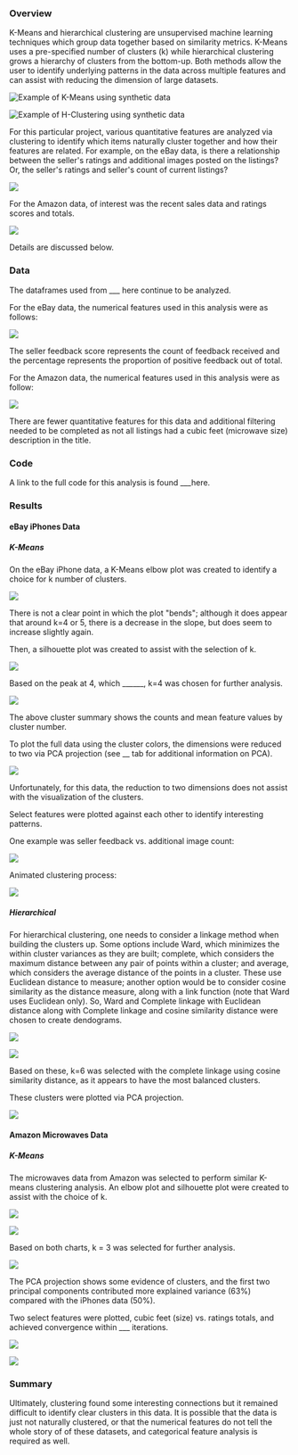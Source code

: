 ### Overview

K-Means and hierarchical clustering are unsupervised machine learning techniques which group data together based on similarity metrics.  K-Means uses a pre-specified number of clusters (k) while hierarchical clustering grows a hierarchy of clusters from the bottom-up.  Both methods allow the user to identify underlying patterns in the data across multiple features and can assist with reducing the dimension of large datasets.  

![Example of K-Means using synthetic data](/images/2/kmeans_ex.png)


![Example of H-Clustering using synthetic data](/images/2/hclust_ex.png)


For this particular project, various quantitative features are analyzed via clustering to identify which items naturally cluster together and how their features are related.  For example, on the eBay data, is there a relationship between the seller's ratings and additional images posted on the listings?  Or, the seller's ratings and seller's count of current listings?  

![](/images/2/addimages_feedback.png)

For the Amazon data, of interest was the recent sales data and ratings scores and totals.  

![](/images/2/recent_sales_rating.png)

Details are discussed below.

### Data
The dataframes used from ___ here continue to be analyzed.

For the eBay data, the numerical features used in this analysis were as follows: 

![](/images/2/features_iphones.png)

The seller feedback score represents the count of feedback received and the percentage represents the proportion of positive feedback out of total. 

For the Amazon data, the numerical features used in this analysis were as follow:  

![](/images/2/features_micro.png)

There are fewer quantitative features for this data and additional filtering needed to be completed as not all listings had a cubic feet (microwave size) description in the title.  

### Code
A link to the full code for this analysis is found ___here.


### Results
#### eBay iPhones Data
##### K-Means
On the eBay iPhone data, a K-Means elbow plot was created to identify a choice for k number of clusters.  

![](/images/2/elbow_iphone.png)

There is not a clear point in which the plot "bends"; although it does appear that around k=4 or 5, there is a decrease in the slope, but does seem to increase slightly again.



Then, a silhouette plot was created to assist with the selection of k. 

![](/images/2/silh_iphone.png)

Based on the peak at 4, which ______, k=4 was chosen for further analysis.  

![](/images/2/kclust_sum.png)

The above cluster summary shows the counts and mean feature values by cluster number.  

To plot the full data using the cluster colors, the dimensions were reduced to two via PCA projection (see __ tab for additional information on PCA).  

![](/images/2/kmeans_wPCA_micro.png)

Unfortunately, for this data, the reduction to two dimensions does not assist with the visualization of the clusters. 

Select features were plotted against each other to identify interesting patterns.  

One example was seller feedback vs. additional image count:

![](/images/2/feedback_vs_image_ct.png)

Animated clustering process:

![](/images/2/kmeans.gif)




##### Hierarchical
For hierarchical clustering, one needs to consider a linkage method when building the clusters up.  Some options include Ward, which minimizes the within cluster variances as they are built; complete, which considers the maximum distance between any pair of points within a cluster; and average, which considers the average distance of the points in a cluster.  These use Euclidean distance to measure; another option would be to consider cosine similarity as the distance measure, along with a link function (note that Ward uses Euclidean only). So, Ward and Complete linkage with Euclidean distance along with Complete linkage and cosine similarity distance were chosen to create dendograms.

![](/images/2/dendogram_iphone.png)


![](/images/2/hclust_counts.png)

Based on these, k=6 was selected with the complete linkage using cosine similarity distance, as it appears to have the most balanced clusters.



These clusters were plotted via PCA projection.

![](/images/2/hclust_iphone.png)

#### Amazon Microwaves Data
##### K-Means
The microwaves data from Amazon was selected to perform similar K-means clustering analysis. An elbow plot and silhouette plot were created to assist with the choice of k.  

![](/images/2/elbow_micro.png)

![](/images/2/silh_micro.png)

Based on both charts, k = 3 was selected for further analysis.

![](/images/2/kmeans_wPCA_micro.png)

The PCA projection shows some evidence of clusters, and the first two principal components contributed more explained variance (63%) compared with the iPhones data (50%).

Two select features were plotted, cubic feet (size) vs. ratings totals, and achieved convergence within ___ iterations.

![](/images/2/cu_vs_ratingtotal.png)

![](/images/2/kmeans_micro.gif)

### Summary

Ultimately, clustering found some interesting connections but it remained difficult to identify clear clusters in this data.  It is possible that the data is just not naturally clustered, or that the numerical features do not tell the whole story of of these datasets, and categorical feature analysis is required as well.













